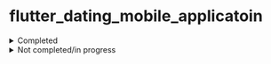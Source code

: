 # flutter_dating_mobile_applicatoin

<details>
<summary>Completed</summary>

- [x] login
- [x] login/captcha login
- [x] login/password login
- [x] Forgot Password
- [x] Privacy Policy
- [x] User Agreement
- [x] start page
- [x] Home
- [x] match condition
- [x] Historical matches
- [x] Community
- [x] Community/Follow
- [x] Community/Recommendations
- [x] Community/Discovery
- [x] message
- [x] mine
- [x] My-Settings
- [x] Account Settings
- [x] change password
- [x] Logout account
- [x] Message notification
- [x] Privacy settings
- [x] Privacy/Blacklist
- [x] clear cache
- [x] about us
- [x] Add tags
- [x] My/Friends
- [x] My/Followers
- [x] my/visitor
- [x] message/scan
- [x] message/add friend
- [x] message-chat page
- [x] post update - enter text

</details>

<details>
<summary>Not completed/in progress</summary>

- [ ] publish
- [ ] Global carousel
- [ ] topic details
- [ ] User Center
- [ ] chat interface
- [ ] Report page
- [ ] Post details page
- [ ] edit information
</details>
